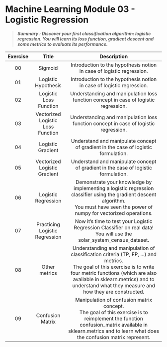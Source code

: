 # Machine Learning Module 03 - Logistic Regression

> ***Summary : Discover your first classification algorithm: logistic regression. You will learn its loss function, gradient descent and some metrics to evaluate its performance.***

| Exercise |               Title               |                         Description                          |
| :------: | :-------------------------------: | :----------------------------------------------------------: |
|    00    |              Sigmoid              | Introduction to the hypothesis notion in case of logistic regression. |
|    01    |        Logistic Hypothesis        | Introduction to the hypothesis notion in case of logistic regression. |
|    02    |      Logistic Loss Function       | Understanding and manipulation loss function concept in case of logistic regression. |
|    03    | Vectorized Logistic Loss Function | Understanding and manipulation loss function concept in case of logistic regression. |
|    04    |         Logistic Gradient         | Understand and manipulate concept of gradient in the case of logistic formulation. |
|    05    |   Vectorized Logistic Gradient    | Understand and manipulate concept of gradient in the case of logistic formulation. |
|    06    |        Logistic Regression        | Demonstrate your knowledge by implementing a logistic regression classifier using the gradient descent algorithm. <br />You must have seen the power of numpy for vectorized operations. |
|    07    |  Practicing Logistic Regression   | Now it’s time to test your Logistic Regression Classifier on real data!<br /> You will use the solar_system_census_dataset. |
|    08    |           Other metrics           | Understanding and manipulation of classification criteria (TP, FP, ...) and metrics.<br /> The goal of this exercise is to write four metric functions (which are also available in sklearn.metrics) and to understand what they measure and how they are constructed. |
|    09    |         Confusion Matrix          | Manipulation of confusion matrix concept.<br /> The goal of this exercise is to reimplement the function confusion_matrix available in<br /> sklearn.metrics and to learn what does the confusion matrix represent. |

